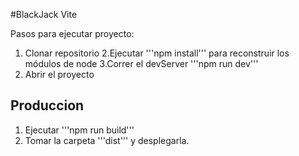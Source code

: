 
#BlackJack Vite

Pasos para ejecutar proyecto:

1. Clonar repositorio
2.Ejecutar '''npm install''' para reconstruir los módulos de node
3.Correr el devServer '''npm run dev'''
4. Abrir el proyecto

## Produccion 

1. Ejecutar '''npm run build'''
2. Tomar la carpeta '''dist''' y desplegarla.